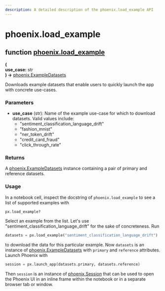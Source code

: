 ```yaml
---
description: A detailed description of the phoenix.load_example API
---
```


# phoenix.load\_example

## function [phoenix.load\_example](https://github.com/Arize-ai/phoenix/blob/main/src/phoenix/datasets/fixtures.py)

**(**\
&#x20;       **use\_case:** str\
**)  ->**  [phoenix.ExampleDatasets](phoenix.exampledatasets.md)

Downloads example datasets that enable users to quickly launch the app with concrete use-cases.

### Parameters

* **use\_case** (str): Name of the example use-case for which to download datasets. Valid values include:
  * "sentiment\_classification\_language\_drift"
  * "fashion\_mnist"
  * "ner\_token\_drift"
  * "credit\_card\_fraud"
  * "click\_through\_rate"

### Returns

A [phoenix.ExampleDatasets](phoenix.exampledatasets.md) instance containing a pair of primary and reference datasets.

### Usage

In a notebook cell, inspect the docstring of `phoenix.load_example` to see a list of supported examples with

```python
px.load_example?
```

Select an example from the list. Let's use "sentiment\_classification\_language\_drift" for the sake of concreteness. Run

```python
datasets = px.load_example("sentiment_classification_language_drift")
```

to download the data for this particular example. Now `datasets` is an instance of [phoenix.ExampleDatasets](phoenix.exampledatasets.md) with `primary` and `reference` attributes. Launch Phoenix with

```python
session = px.launch_app(datasets.primary, datasets.reference)
```

Then `session` is an instance of [phoenix.Session](../sessions/phoenix.session.md) that can be used to open the Phoenix UI in an inline frame within the notebook or in a separate browser tab or window.
